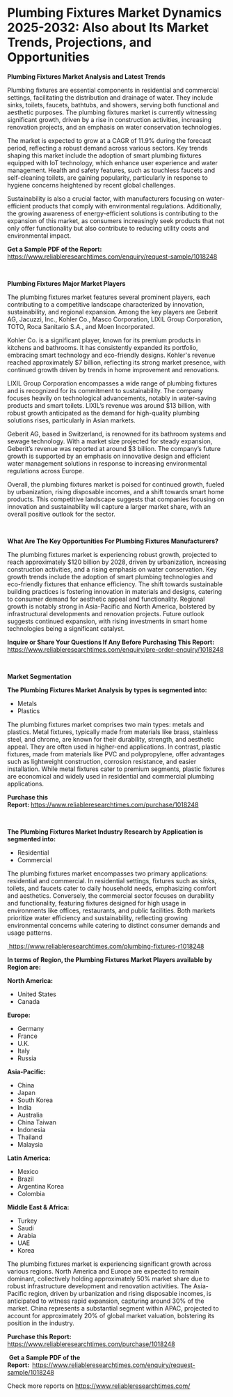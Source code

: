 <p><h1>Plumbing Fixtures Market Dynamics 2025-2032: Also about Its Market Trends, Projections, and Opportunities</h1></p><p><strong>Plumbing Fixtures Market Analysis and Latest Trends</strong></p>
<p><p>Plumbing fixtures are essential components in residential and commercial settings, facilitating the distribution and drainage of water. They include sinks, toilets, faucets, bathtubs, and showers, serving both functional and aesthetic purposes. The plumbing fixtures market is currently witnessing significant growth, driven by a rise in construction activities, increasing renovation projects, and an emphasis on water conservation technologies. </p><p>The market is expected to grow at a CAGR of 11.9% during the forecast period, reflecting a robust demand across various sectors. Key trends shaping this market include the adoption of smart plumbing fixtures equipped with IoT technology, which enhance user experience and water management. Health and safety features, such as touchless faucets and self-cleaning toilets, are gaining popularity, particularly in response to hygiene concerns heightened by recent global challenges. </p><p>Sustainability is also a crucial factor, with manufacturers focusing on water-efficient products that comply with environmental regulations. Additionally, the growing awareness of energy-efficient solutions is contributing to the expansion of this market, as consumers increasingly seek products that not only offer functionality but also contribute to reducing utility costs and environmental impact.</p></p>
<p><strong>Get a Sample PDF of the Report:&nbsp;</strong> <a href="https://www.reliableresearchtimes.com/enquiry/request-sample/1018248?utm_campaign=2139&utm_medium=2&utm_source=Github&utm_content=ia&utm_term=18022025&utm_id=plumbing-fixtures">https://www.reliableresearchtimes.com/enquiry/request-sample/1018248</a></p>
<p>&nbsp;</p>
<p><strong>Plumbing Fixtures Major Market Players</strong></p>
<p><p>The plumbing fixtures market features several prominent players, each contributing to a competitive landscape characterized by innovation, sustainability, and regional expansion. Among the key players are Geberit AG, Jacuzzi, Inc., Kohler Co., Masco Corporation, LIXIL Group Corporation, TOTO, Roca Sanitario S.A., and Moen Incorporated.</p><p>Kohler Co. is a significant player, known for its premium products in kitchens and bathrooms. It has consistently expanded its portfolio, embracing smart technology and eco-friendly designs. Kohler's revenue reached approximately $7 billion, reflecting its strong market presence, with continued growth driven by trends in home improvement and renovations.</p><p>LIXIL Group Corporation encompasses a wide range of plumbing fixtures and is recognized for its commitment to sustainability. The company focuses heavily on technological advancements, notably in water-saving products and smart toilets. LIXIL’s revenue was around $13 billion, with robust growth anticipated as the demand for high-quality plumbing solutions rises, particularly in Asian markets.</p><p>Geberit AG, based in Switzerland, is renowned for its bathroom systems and sewage technology. With a market size projected for steady expansion, Geberit’s revenue was reported at around $3 billion. The company’s future growth is supported by an emphasis on innovative design and efficient water management solutions in response to increasing environmental regulations across Europe.</p><p>Overall, the plumbing fixtures market is poised for continued growth, fueled by urbanization, rising disposable incomes, and a shift towards smart home products. This competitive landscape suggests that companies focusing on innovation and sustainability will capture a larger market share, with an overall positive outlook for the sector.</p></p>
<p>&nbsp;</p>
<p><strong>What Are The Key Opportunities For Plumbing Fixtures Manufacturers?</strong></p>
<p><p>The plumbing fixtures market is experiencing robust growth, projected to reach approximately $120 billion by 2028, driven by urbanization, increasing construction activities, and a rising emphasis on water conservation. Key growth trends include the adoption of smart plumbing technologies and eco-friendly fixtures that enhance efficiency. The shift towards sustainable building practices is fostering innovation in materials and designs, catering to consumer demand for aesthetic appeal and functionality. Regional growth is notably strong in Asia-Pacific and North America, bolstered by infrastructural developments and renovation projects. Future outlook suggests continued expansion, with rising investments in smart home technologies being a significant catalyst.</p></p>
<p><strong>Inquire or Share Your Questions If Any Before Purchasing This Report:</strong> <a href="https://www.reliableresearchtimes.com/enquiry/pre-order-enquiry/1018248?utm_campaign=2139&utm_medium=2&utm_source=Github&utm_content=ia&utm_term=18022025&utm_id=plumbing-fixtures">https://www.reliableresearchtimes.com/enquiry/pre-order-enquiry/1018248</a></p>
<p>&nbsp;</p>
<p><strong>Market Segmentation</strong></p>
<p><strong>The Plumbing Fixtures Market Analysis by types is segmented into:</strong></p>
<p><ul><li>Metals</li><li>Plastics</li></ul></p>
<p><p>The plumbing fixtures market comprises two main types: metals and plastics. Metal fixtures, typically made from materials like brass, stainless steel, and chrome, are known for their durability, strength, and aesthetic appeal. They are often used in higher-end applications. In contrast, plastic fixtures, made from materials like PVC and polypropylene, offer advantages such as lightweight construction, corrosion resistance, and easier installation. While metal fixtures cater to premium segments, plastic fixtures are economical and widely used in residential and commercial plumbing applications.</p></p>
<p><strong>Purchase this Report:&nbsp;</strong><a href="https://www.reliableresearchtimes.com/purchase/1018248?utm_campaign=2139&utm_medium=2&utm_source=Github&utm_content=ia&utm_term=18022025&utm_id=plumbing-fixtures">https://www.reliableresearchtimes.com/purchase/1018248</a></p>
<p>&nbsp;</p>
<p><strong>The Plumbing Fixtures Market Industry Research by Application is segmented into:</strong></p>
<p><ul><li>Residential</li><li>Commercial</li></ul></p>
<p><p>The plumbing fixtures market encompasses two primary applications: residential and commercial. In residential settings, fixtures such as sinks, toilets, and faucets cater to daily household needs, emphasizing comfort and aesthetics. Conversely, the commercial sector focuses on durability and functionality, featuring fixtures designed for high usage in environments like offices, restaurants, and public facilities. Both markets prioritize water efficiency and sustainability, reflecting growing environmental concerns while catering to distinct consumer demands and usage patterns.</p></p>
<p><a href="https://www.reliableresearchtimes.com/plumbing-fixtures-r1018248?utm_campaign=2139&utm_medium=2&utm_source=Github&utm_content=ia&utm_term=18022025&utm_id=plumbing-fixtures">&nbsp;https://www.reliableresearchtimes.com/plumbing-fixtures-r1018248</a></p>
<p><strong>In terms of Region, the Plumbing Fixtures Market Players available by Region are:</strong></p>
<p>
    <p> <strong> North America: </strong>
        <ul>
            <li>United States</li>
            <li>Canada</li>
        </ul>
        </p> 
    <p> <strong> Europe: </strong>
        <ul>
            <li>Germany</li>
            <li>France</li>
            <li>U.K.</li>
            <li>Italy</li>
            <li>Russia</li>
        </ul>
        </p> 
    <p> <strong> Asia-Pacific: </strong>
        <ul>
            <li>China</li>
            <li>Japan</li>
            <li>South Korea</li>
            <li>India</li>
            <li>Australia</li>
            <li>China Taiwan</li>
            <li>Indonesia</li>
            <li>Thailand</li>
            <li>Malaysia</li>
        </ul>
        </p> 
    <p> <strong> Latin America: </strong>
        <ul>
            <li>Mexico</li>
            <li>Brazil</li>
            <li>Argentina Korea</li>
            <li>Colombia</li>
        </ul>
        </p> 
    <p> <strong> Middle East & Africa: </strong>
        <ul>
            <li>Turkey</li>
            <li>Saudi</li>
            <li>Arabia</li>
            <li>UAE</li>
            <li>Korea</li>
        </ul>
    </p>
    </p>
<p><p>The plumbing fixtures market is experiencing significant growth across various regions. North America and Europe are expected to remain dominant, collectively holding approximately 50% market share due to robust infrastructure development and renovation activities. The Asia-Pacific region, driven by urbanization and rising disposable incomes, is anticipated to witness rapid expansion, capturing around 30% of the market. China represents a substantial segment within APAC, projected to account for approximately 20% of global market valuation, bolstering its position in the industry.</p></p>
<p><strong>Purchase this Report: </strong><a href="https://www.reliableresearchtimes.com/purchase/1018248?utm_campaign=2139&utm_medium=2&utm_source=Github&utm_content=ia&utm_term=18022025&utm_id=plumbing-fixtures">https://www.reliableresearchtimes.com/purchase/1018248</a></p>
<p>&nbsp;<strong>Get a Sample PDF of the Report:&nbsp;&nbsp;</strong><a href="https://www.reliableresearchtimes.com/enquiry/request-sample/1018248?utm_campaign=2139&utm_medium=2&utm_source=Github&utm_content=ia&utm_term=18022025&utm_id=plumbing-fixtures">https://www.reliableresearchtimes.com/enquiry/request-sample/1018248</a></p>
<p><strong></strong></p>
<p>Check more reports on <a href="https://www.reliableresearchtimes.com/?utm_campaign=2139&utm_medium=2&utm_source=Github&utm_content=ia&utm_term=18022025&utm_id=plumbing-fixtures">https://www.reliableresearchtimes.com/</a></p>
